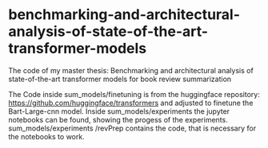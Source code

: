 # benchmarking-and-architectural-analysis-of-state-of-the-art-transformer-models
The code of my master thesis: Benchmarking and architectural analysis of state-of-the-art transformer models for book review summarization

The Code inside sum_models/finetuning is from the huggingface repository: https://github.com/huggingface/transformers and adjusted to finetune the Bart-Large-cnn model. Inside sum_models/experiments the jupyter notebooks can be found, showing the progess of the experiments. sum_models/experiments
/revPrep contains the code, that is necessary for the notebooks to work.
